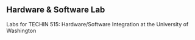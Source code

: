 ## Hardware & Software Lab
Labs for TECHIN 515: Hardware/Software Integration at the University of Washington
